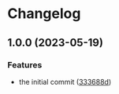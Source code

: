 # Changelog

## 1.0.0 (2023-05-19)


### Features

* the initial commit ([333688d](https://github.com/0xProject/0x-parser/commit/333688d38edab813aea337ebc7847e420b2f1489))
